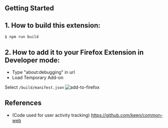 ## Getting Started

## 1. How to build this extension:

```
$ npm run build
```

## 2. How to add it to your Firefox Extension in Developer mode:

- Type "about:debugging" in url
- Load Temporary Add-on

Select `/build/manifest.json`
![add-to-firefox](https://user-images.githubusercontent.com/5582809/213909517-64ced3ea-76dd-4e2d-82e8-ada579dab4d7.png)

## References

- (Code used for user activity tracking) https://github.com/keen/common-web

